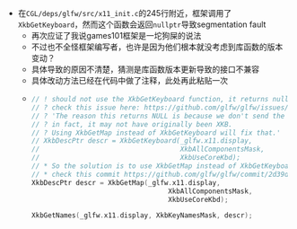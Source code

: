 - 在`CGL/deps/glfw/src/x11_init.c`的245行附近，框架调用了`XkbGetKeyboard`，然而这个函数会返回`nullptr`导致segmentation fault
	- 再次应证了我说games101框架是一坨狗屎的说法
	- 不过也不全怪框架编写者，也许是因为他们根本就没考虑到库函数的版本变动？
	- 具体导致的原因不清楚，猜测是库函数版本更新导致的接口不兼容
	- 具体改动方法已经在代码中做了注释，此处再此粘贴一次
	- ```c++
	  // ! should not use the XkbGetKeyboard function, it returns nullptr
	  // ? check this issue here: https://github.com/glfw/glfw/issues/389
	  // ? 'The reason this returns NULL is because we don't send the map name at all in Wayland; 
	  // ? in fact, it may not have originally been XKB. 
	  // ? Using XkbGetMap instead of XkbGetKeyboard will fix that.'
	  // XkbDescPtr descr = XkbGetKeyboard(_glfw.x11.display,
	  //                                   XkbAllComponentsMask,
	  //                                   XkbUseCoreKbd);
	  // * So the solution is to use XkbGetMap instead of XkbGetKeyboard
	  // * check this commit https://github.com/glfw/glfw/commit/2d39dff84af0f51e5c11c3e9b953cd2e2af166ef
	  XkbDescPtr descr = XkbGetMap(_glfw.x11.display,
	                                    XkbAllComponentsMask,
	                                    XkbUseCoreKbd);
	  
	  XkbGetNames(_glfw.x11.display, XkbKeyNamesMask, descr);                             
	  ```